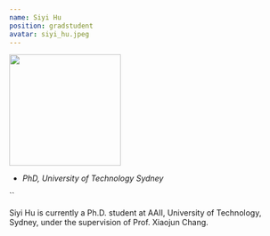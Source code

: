 ```yaml
---
name: Siyi Hu
position: gradstudent
avatar: siyi_hu.jpeg
---
```


<img width="200" src="{{site.baseurl}}/images/people/{{page.avatar}}" data-action="zoom">

- _PhD, University of Technology Sydney_<br>
<!--- _Science coach. Collaborator. Transdisciplinary optimist._-->

<i class="fa fa-envelope-o"></i> ``

Siyi Hu is currently a Ph.D. student at AAII, University of Technology, Sydney, under the supervision of Prof. Xiaojun Chang.
